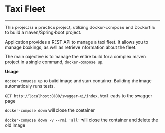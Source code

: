 # Taxi Fleet
----
This project is a practice project, utilizing docker-compose and Dockerfile to build a maven/Spring-boot project.

Application provides a REST API to manage a taxi fleet. It allows you to manage bookings, as well as retrieve information about the fleet.

The main objective is to manage the entire build for a complex maven project in a single command, `docker-compose up`.

__Usage__

`docker-compose up` to build image and start container. Building the image automatically runs tests.

`GET http://localhost:8080/swagger-ui/index.html` leads to the swagger page

`docker-compose down` will close the container

`docker-compose down -v --rmi 'all'` will close the container and delete the old image